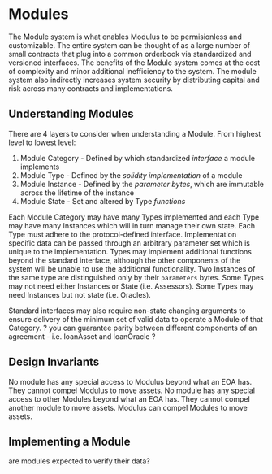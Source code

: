 # Modules

The Module system is what enables Modulus to be permisionless and customizable. The entire system can be thought of as a 
large number of small contracts that plug into a common orderbook via standardized and versioned interfaces. The benefits 
of the Module system comes at the cost of complexity and minor additional inefficiency to the system. The module system
also indirectly increases system security by distributing capital and risk across many contracts and implementations.

## Understanding Modules
There are 4 layers to consider when understanding a Module. From highest level to lowest level:
1. Module Category - Defined by which standardized *interface* a module implements  
2. Module Type - Defined by the *solidity implementation* of a module
3. Module Instance - Defined by the *parameter bytes*, which are immutable across the lifetime of the instance
4. Module State - Set and altered by Type *functions*

Each Module Category may have many Types implemented and each Type may have many Instances which will in turn manage their
own state.
Each Type must adhere to the protocol-defined interface. Implementation specific data can be passed through an arbitrary 
parameter set which is unique to the implementation. Types may implement additional functions beyond the standard interface,
although the other components of the system will be unable to use the additional functionality.
Two Instances of the same type are distinguished only by their `parameters` bytes. Some Types may not need either Instances or State (i.e. Assessors). Some Types may need Instances but not state (i.e. Oracles).

Standard interfaces may also require non-state changing arguments to ensure delivery of the minimum set of valid data to operate
a Module of that Category. ? you can guarantee parity between different components of an agreement - i.e. loanAsset and loanOracle ?

## Design Invariants
No module has any special access to Modulus beyond what an EOA has. They cannot compel Modulus to move assets.
No module has any special access to other Modules beyond what an EOA has. They cannot compel another module to move assets.
Modulus can compel Modules to move assets.

## Implementing a Module
are modules expected to verify their data?